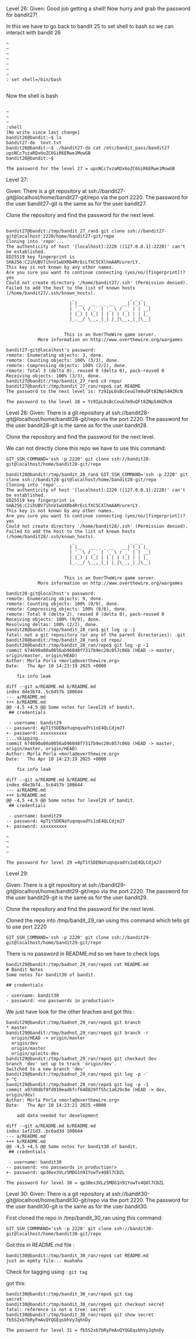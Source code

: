 Level 26:
Given:
Good job getting a shell! Now hurry and grab the password for bandit27!

In this we have to go back to bandit 25 to set shell to bash
so we can interact with bandit 26

```
~                                                                                                                             
~                                                                                                                             
~                                                                                                                             
~                                                                                                                             
~                                                                                                                             
~                                                                                                                             
~                                                                                                                             
: set shell=/bin/bash


```


Now the shell is bash 
```

~                                                                                                                             
~                                                                                                                             
~                                                                                                                             
:shell
[No write since last change]
bandit26@bandit:~$ ls
bandit27-do  text.txt
bandit26@bandit:~$ ./bandit27-do cat /etc/bandit_pass/bandit27 
upsNCc7vzaRDx6oZC6GiR6ERwe1MowGB
bandit26@bandit:~$ 

```

`The password for the level 27 = upsNCc7vzaRDx6oZC6GiR6ERwe1MowGB`


Level 27:

Given:
There is a git repository at ssh://bandit27-git@localhost/home/bandit27-git/repo via the port 2220. The password for the user bandit27-git is the same as for the user bandit27.

Clone the repository and find the password for the next level.
```

bandit27@bandit:/tmp/bandit_27_ran$ git clone ssh://bandit27-git@localhost:2220/home/bandit27-git/repo
Cloning into 'repo'...
The authenticity of host '[localhost]:2220 ([127.0.0.1]:2220)' can't be established.
ED25519 key fingerprint is SHA256:C2ihUBV7ihnV1wUXRb4RrEcLfXC5CXlhmAAM/urerLY.
This key is not known by any other names.
Are you sure you want to continue connecting (yes/no/[fingerprint])? yes
Could not create directory '/home/bandit27/.ssh' (Permission denied).
Failed to add the host to the list of known hosts (/home/bandit27/.ssh/known_hosts).
                         _                     _ _ _   
                        | |__   __ _ _ __   __| (_) |_ 
                        | '_ \ / _` | '_ \ / _` | | __|
                        | |_) | (_| | | | | (_| | | |_ 
                        |_.__/ \__,_|_| |_|\__,_|_|\__|
                                                       

                      This is an OverTheWire game server. 
            More information on http://www.overthewire.org/wargames

bandit27-git@localhost's password: 
remote: Enumerating objects: 3, done.
remote: Counting objects: 100% (3/3), done.
remote: Compressing objects: 100% (2/2), done.
remote: Total 3 (delta 0), reused 0 (delta 0), pack-reused 0
Receiving objects: 100% (3/3), done.
bandit27@bandit:/tmp/bandit_27_ran$ cd repo/
bandit27@bandit:/tmp/bandit_27_ran/repo$ cat README 
The password to the next level is: Yz9IpL0sBcCeuG7m9uQFt8ZNpS4HZRcN
```

`The password to the level 28 = Yz9IpL0sBcCeuG7m9uQFt8ZNpS4HZRcN`



Level 28:
Given:
There is a git repository at ssh://bandit28-git@localhost/home/bandit28-git/repo via the port 2220. The password for the user bandit28-git is the same as for the user bandit28.

Clone the repository and find the password for the next level.

We can not directly clone this repo we have to use this command:

```
GIT_SSH_COMMAND='ssh -p 2220' git clone ssh://bandit28-git@localhost/home/bandit28-git/repo

```

```
bandit28@bandit:/tmp/bandit_28_ran$ GIT_SSH_COMMAND='ssh -p 2220' git clone ssh://bandit28-git@localhost/home/bandit28-git/repo
Cloning into 'repo'...
The authenticity of host '[localhost]:2220 ([127.0.0.1]:2220)' can't be established.
ED25519 key fingerprint is SHA256:C2ihUBV7ihnV1wUXRb4RrEcLfXC5CXlhmAAM/urerLY.
This key is not known by any other names.
Are you sure you want to continue connecting (yes/no/[fingerprint])? yes
Could not create directory '/home/bandit28/.ssh' (Permission denied).
Failed to add the host to the list of known hosts (/home/bandit28/.ssh/known_hosts).
                         _                     _ _ _   
                        | |__   __ _ _ __   __| (_) |_ 
                        | '_ \ / _` | '_ \ / _` | | __|
                        | |_) | (_| | | | | (_| | | |_ 
                        |_.__/ \__,_|_| |_|\__,_|_|\__|
                                                       

                      This is an OverTheWire game server. 
            More information on http://www.overthewire.org/wargames

bandit28-git@localhost's password: 
remote: Enumerating objects: 9, done.
remote: Counting objects: 100% (9/9), done.
remote: Compressing objects: 100% (6/6), done.
remote: Total 9 (delta 2), reused 0 (delta 0), pack-reused 0
Receiving objects: 100% (9/9), done.
Resolving deltas: 100% (2/2), done.
bandit28@bandit:/tmp/bandit_28_ran$ git log -p -1
fatal: not a git repository (or any of the parent directories): .git
bandit28@bandit:/tmp/bandit_28_ran$ cd repo/
bandit28@bandit:/tmp/bandit_28_ran/repo$ git log -p -1
commit 674690a00a0056ab96048f7317b9ec20c057c06b (HEAD -> master, origin/master, origin/HEAD)
Author: Morla Porla <morla@overthewire.org>
Date:   Thu Apr 10 14:23:19 2025 +0000

    fix info leak

diff --git a/README.md b/README.md
index d4e3b74..5c6457b 100644
--- a/README.md
+++ b/README.md
@@ -4,5 +4,5 @@ Some notes for level29 of bandit.
 ## credentials
 
 - username: bandit29
-- password: 4pT1t5DENaYuqnqvadYs1oE4QLCdjmJ7
+- password: xxxxxxxxxx
:...skipping...
commit 674690a00a0056ab96048f7317b9ec20c057c06b (HEAD -> master, origin/master, origin/HEAD)
Author: Morla Porla <morla@overthewire.org>
Date:   Thu Apr 10 14:23:19 2025 +0000

    fix info leak

diff --git a/README.md b/README.md
index d4e3b74..5c6457b 100644
--- a/README.md
+++ b/README.md
@@ -4,5 +4,5 @@ Some notes for level29 of bandit.
 ## credentials
 
 - username: bandit29
-- password: 4pT1t5DENaYuqnqvadYs1oE4QLCdjmJ7
+- password: xxxxxxxxxx
 
~
~
~
~

```

`The password for level 29 =4pT1t5DENaYuqnqvadYs1oE4QLCdjmJ7`

Level 29:

Given:
There is a git repository at ssh://bandit29-git@localhost/home/bandit29-git/repo via the port 2220. The password for the user bandit29-git is the same as for the user bandit29.

Clone the repository and find the password for the next level.

Cloned the repo into /tmp/bandit_29_ran using this command which tells git to use port 2220
```
GIT_SSH_COMMAND='ssh -p 2220' git clone ssh://bandit29-git@localhost/home/bandit29-git/repo

```

There is no password in README.md so we have to check logs

```
bandit29@bandit:/tmp/badnot_29_ran/repo$ cat README.md 
# Bandit Notes
Some notes for bandit30 of bandit.

## credentials

- username: bandit30
- password: <no passwords in production!>

```

We just have look for the other braches and got this :
```
bandit29@bandit:/tmp/badnot_29_ran/repo$ git branch
* master
bandit29@bandit:/tmp/badnot_29_ran/repo$ git branch -r
  origin/HEAD -> origin/master
  origin/dev
  origin/master
  origin/sploits-dev
bandit29@bandit:/tmp/badnot_29_ran/repo$ git checkout dev
branch 'dev' set up to track 'origin/dev'.
Switched to a new branch 'dev'
bandit29@bandit:/tmp/badnot_29_ran/repo$ git log -p -`
> ^C
bandit29@bandit:/tmp/badnot_29_ran/repo$ git log -p -1
commit a97d0dbf8fd910ead6fcf648829ff55c1a629c8e (HEAD -> dev, origin/dev)
Author: Morla Porla <morla@overthewire.org>
Date:   Thu Apr 10 14:23:21 2025 +0000

    add data needed for development

diff --git a/README.md b/README.md
index 1af21d3..bc6ad3d 100644
--- a/README.md
+++ b/README.md
@@ -4,5 +4,5 @@ Some notes for bandit30 of bandit.
 ## credentials
 
 - username: bandit30
-- password: <no passwords in production!>
+- password: qp30ex3VLz5MDG1n91YowTv4Q8l7CDZL
```


`The password for level 30 = qp30ex3VLz5MDG1n91YowTv4Q8l7CDZL`


Level 30:
Given:
There is a git repository at ssh://bandit30-git@localhost/home/bandit30-git/repo via the port 2220. The password for the user bandit30-git is the same as for the user bandit30.


First cloned the repo in /tmp/bandit_30_ran using this command:
```
GIT_SSH_COMMMAND='ssh -p 2220' git clone ssh://bandit30-git@localhost/home/bandit30-git/repo
```

Got this in README.md file :
```
bandit30@bandit:/tmp/bandit_30_ran/repo$ cat README.md 
just an epmty file... muahaha

```

Check for tagging using :
`git tag`

got this:

```
bandit30@bandit:/tmp/bandit_30_ran/repo$ git tag 
secret
bandit30@bandit:/tmp/bandit_30_ran/repo$ git checkout secret 
fatal: reference is not a tree: secret
bandit30@bandit:/tmp/bandit_30_ran/repo$ git show secret 
fb5S2xb7bRyFmAvQYQGEqsbhVyJqhnDy

```

`The password for level 31 = fb5S2xb7bRyFmAvQYQGEqsbhVyJqhnDy`
